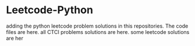 # Leetcode-Python
adding the python leetcode problem solutions in this repositories. 
The code files are here.
all CTCI problems solutions are here.
some leetcode solutions are her




















































































































































































































































































































































































































































































































































